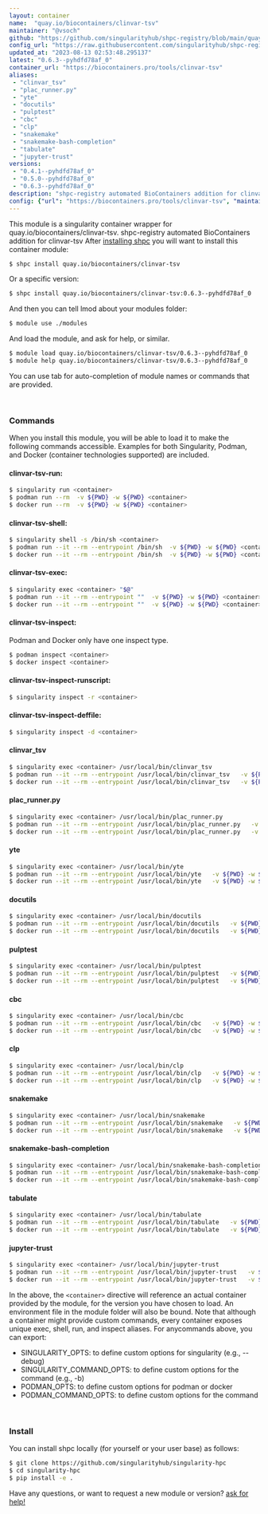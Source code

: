 ```yaml
---
layout: container
name:  "quay.io/biocontainers/clinvar-tsv"
maintainer: "@vsoch"
github: "https://github.com/singularityhub/shpc-registry/blob/main/quay.io/biocontainers/clinvar-tsv/container.yaml"
config_url: "https://raw.githubusercontent.com/singularityhub/shpc-registry/main/quay.io/biocontainers/clinvar-tsv/container.yaml"
updated_at: "2023-08-13 02:53:48.295137"
latest: "0.6.3--pyhdfd78af_0"
container_url: "https://biocontainers.pro/tools/clinvar-tsv"
aliases:
 - "clinvar_tsv"
 - "plac_runner.py"
 - "yte"
 - "docutils"
 - "pulptest"
 - "cbc"
 - "clp"
 - "snakemake"
 - "snakemake-bash-completion"
 - "tabulate"
 - "jupyter-trust"
versions:
 - "0.4.1--pyhdfd78af_0"
 - "0.5.0--pyhdfd78af_0"
 - "0.6.3--pyhdfd78af_0"
description: "shpc-registry automated BioContainers addition for clinvar-tsv"
config: {"url": "https://biocontainers.pro/tools/clinvar-tsv", "maintainer": "@vsoch", "description": "shpc-registry automated BioContainers addition for clinvar-tsv", "latest": {"0.6.3--pyhdfd78af_0": "sha256:ed953ad32c99cf943d609c80b2f1768496f5d0b501611356961dfc2a7060c06d"}, "tags": {"0.4.1--pyhdfd78af_0": "sha256:34c80732e46c48667f40e081acb748630e47ff6d372d4fc17e6a82ea60d18295", "0.5.0--pyhdfd78af_0": "sha256:6cd096722e0679cd4ad3ec772e98dcd89deb35c4938b29840aa1da11fc12fb1d", "0.6.3--pyhdfd78af_0": "sha256:ed953ad32c99cf943d609c80b2f1768496f5d0b501611356961dfc2a7060c06d"}, "docker": "quay.io/biocontainers/clinvar-tsv", "aliases": {"clinvar_tsv": "/usr/local/bin/clinvar_tsv", "plac_runner.py": "/usr/local/bin/plac_runner.py", "yte": "/usr/local/bin/yte", "docutils": "/usr/local/bin/docutils", "pulptest": "/usr/local/bin/pulptest", "cbc": "/usr/local/bin/cbc", "clp": "/usr/local/bin/clp", "snakemake": "/usr/local/bin/snakemake", "snakemake-bash-completion": "/usr/local/bin/snakemake-bash-completion", "tabulate": "/usr/local/bin/tabulate", "jupyter-trust": "/usr/local/bin/jupyter-trust"}}
---
```


This module is a singularity container wrapper for quay.io/biocontainers/clinvar-tsv.
shpc-registry automated BioContainers addition for clinvar-tsv
After [installing shpc](#install) you will want to install this container module:


```bash
$ shpc install quay.io/biocontainers/clinvar-tsv
```

Or a specific version:

```bash
$ shpc install quay.io/biocontainers/clinvar-tsv:0.6.3--pyhdfd78af_0
```

And then you can tell lmod about your modules folder:

```bash
$ module use ./modules
```

And load the module, and ask for help, or similar.

```bash
$ module load quay.io/biocontainers/clinvar-tsv/0.6.3--pyhdfd78af_0
$ module help quay.io/biocontainers/clinvar-tsv/0.6.3--pyhdfd78af_0
```

You can use tab for auto-completion of module names or commands that are provided.

<br>

### Commands

When you install this module, you will be able to load it to make the following commands accessible.
Examples for both Singularity, Podman, and Docker (container technologies supported) are included.

#### clinvar-tsv-run:

```bash
$ singularity run <container>
$ podman run --rm  -v ${PWD} -w ${PWD} <container>
$ docker run --rm  -v ${PWD} -w ${PWD} <container>
```

#### clinvar-tsv-shell:

```bash
$ singularity shell -s /bin/sh <container>
$ podman run --it --rm --entrypoint /bin/sh  -v ${PWD} -w ${PWD} <container>
$ docker run --it --rm --entrypoint /bin/sh  -v ${PWD} -w ${PWD} <container>
```

#### clinvar-tsv-exec:

```bash
$ singularity exec <container> "$@"
$ podman run --it --rm --entrypoint ""  -v ${PWD} -w ${PWD} <container> "$@"
$ docker run --it --rm --entrypoint ""  -v ${PWD} -w ${PWD} <container> "$@"
```

#### clinvar-tsv-inspect:

Podman and Docker only have one inspect type.

```bash
$ podman inspect <container>
$ docker inspect <container>
```

#### clinvar-tsv-inspect-runscript:

```bash
$ singularity inspect -r <container>
```

#### clinvar-tsv-inspect-deffile:

```bash
$ singularity inspect -d <container>
```


#### clinvar_tsv

```bash
$ singularity exec <container> /usr/local/bin/clinvar_tsv
$ podman run --it --rm --entrypoint /usr/local/bin/clinvar_tsv   -v ${PWD} -w ${PWD} <container> -c " $@"
$ docker run --it --rm --entrypoint /usr/local/bin/clinvar_tsv   -v ${PWD} -w ${PWD} <container> -c " $@"
```


#### plac_runner.py

```bash
$ singularity exec <container> /usr/local/bin/plac_runner.py
$ podman run --it --rm --entrypoint /usr/local/bin/plac_runner.py   -v ${PWD} -w ${PWD} <container> -c " $@"
$ docker run --it --rm --entrypoint /usr/local/bin/plac_runner.py   -v ${PWD} -w ${PWD} <container> -c " $@"
```


#### yte

```bash
$ singularity exec <container> /usr/local/bin/yte
$ podman run --it --rm --entrypoint /usr/local/bin/yte   -v ${PWD} -w ${PWD} <container> -c " $@"
$ docker run --it --rm --entrypoint /usr/local/bin/yte   -v ${PWD} -w ${PWD} <container> -c " $@"
```


#### docutils

```bash
$ singularity exec <container> /usr/local/bin/docutils
$ podman run --it --rm --entrypoint /usr/local/bin/docutils   -v ${PWD} -w ${PWD} <container> -c " $@"
$ docker run --it --rm --entrypoint /usr/local/bin/docutils   -v ${PWD} -w ${PWD} <container> -c " $@"
```


#### pulptest

```bash
$ singularity exec <container> /usr/local/bin/pulptest
$ podman run --it --rm --entrypoint /usr/local/bin/pulptest   -v ${PWD} -w ${PWD} <container> -c " $@"
$ docker run --it --rm --entrypoint /usr/local/bin/pulptest   -v ${PWD} -w ${PWD} <container> -c " $@"
```


#### cbc

```bash
$ singularity exec <container> /usr/local/bin/cbc
$ podman run --it --rm --entrypoint /usr/local/bin/cbc   -v ${PWD} -w ${PWD} <container> -c " $@"
$ docker run --it --rm --entrypoint /usr/local/bin/cbc   -v ${PWD} -w ${PWD} <container> -c " $@"
```


#### clp

```bash
$ singularity exec <container> /usr/local/bin/clp
$ podman run --it --rm --entrypoint /usr/local/bin/clp   -v ${PWD} -w ${PWD} <container> -c " $@"
$ docker run --it --rm --entrypoint /usr/local/bin/clp   -v ${PWD} -w ${PWD} <container> -c " $@"
```


#### snakemake

```bash
$ singularity exec <container> /usr/local/bin/snakemake
$ podman run --it --rm --entrypoint /usr/local/bin/snakemake   -v ${PWD} -w ${PWD} <container> -c " $@"
$ docker run --it --rm --entrypoint /usr/local/bin/snakemake   -v ${PWD} -w ${PWD} <container> -c " $@"
```


#### snakemake-bash-completion

```bash
$ singularity exec <container> /usr/local/bin/snakemake-bash-completion
$ podman run --it --rm --entrypoint /usr/local/bin/snakemake-bash-completion   -v ${PWD} -w ${PWD} <container> -c " $@"
$ docker run --it --rm --entrypoint /usr/local/bin/snakemake-bash-completion   -v ${PWD} -w ${PWD} <container> -c " $@"
```


#### tabulate

```bash
$ singularity exec <container> /usr/local/bin/tabulate
$ podman run --it --rm --entrypoint /usr/local/bin/tabulate   -v ${PWD} -w ${PWD} <container> -c " $@"
$ docker run --it --rm --entrypoint /usr/local/bin/tabulate   -v ${PWD} -w ${PWD} <container> -c " $@"
```


#### jupyter-trust

```bash
$ singularity exec <container> /usr/local/bin/jupyter-trust
$ podman run --it --rm --entrypoint /usr/local/bin/jupyter-trust   -v ${PWD} -w ${PWD} <container> -c " $@"
$ docker run --it --rm --entrypoint /usr/local/bin/jupyter-trust   -v ${PWD} -w ${PWD} <container> -c " $@"
```



In the above, the `<container>` directive will reference an actual container provided
by the module, for the version you have chosen to load. An environment file in the
module folder will also be bound. Note that although a container
might provide custom commands, every container exposes unique exec, shell, run, and
inspect aliases. For anycommands above, you can export:

 - SINGULARITY_OPTS: to define custom options for singularity (e.g., --debug)
 - SINGULARITY_COMMAND_OPTS: to define custom options for the command (e.g., -b)
 - PODMAN_OPTS: to define custom options for podman or docker
 - PODMAN_COMMAND_OPTS: to define custom options for the command

<br>

### Install

You can install shpc locally (for yourself or your user base) as follows:

```bash
$ git clone https://github.com/singularityhub/singularity-hpc
$ cd singularity-hpc
$ pip install -e .
```

Have any questions, or want to request a new module or version? [ask for help!](https://github.com/singularityhub/singularity-hpc/issues)